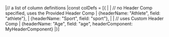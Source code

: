 <framework-specific-section frameworks="javascript,angular,react">
<snippet transform={false}>
|// a list of column definitions
|const colDefs = [{
|
|    // no Header Comp specified, uses the Provided Header Comp
|    {headerName: "Athlete", field: "athlete"},
|    {headerName: "Sport", field: "sport"},
|
|    // uses Custom Header Comp
|    {headerName: "Age", field: "age", headerComponent: MyHeaderComponent}
|}]
</snippet>
</framework-specific-section>